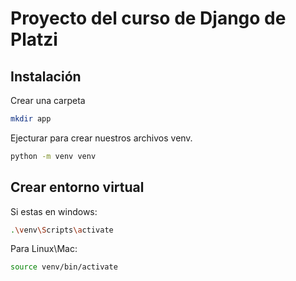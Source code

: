 # Proyecto del curso de Django de Platzi


## Instalación

Crear una carpeta
```Bash
mkdir app
```

Ejecturar para crear nuestros archivos venv. 
```Bash
python -m venv venv
```
## Crear entorno virtual

Si estas en windows:
```Bash
.\venv\Scripts\activate
```

Para Linux\Mac:
```Bash
source venv/bin/activate
```
